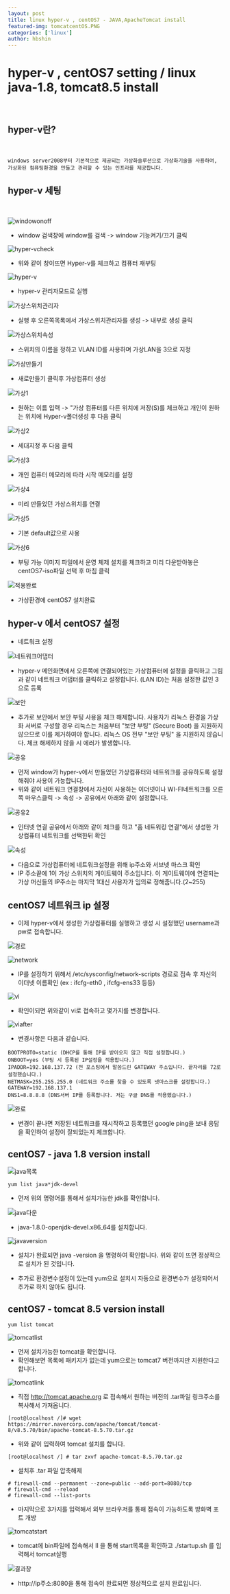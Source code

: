 ```yaml
---
layout: post
title: linux hyper-v , centOS7 - JAVA,ApacheTomcat install
featured-img: tomcatcentOS.PNG
categories: ['linux']
author: hbshin
---
```


# hyper-v , centOS7 setting / linux java-1.8, tomcat8.5 install
<br>

## hyper-v란?
<br>

```
windows server2008부터 기본적으로 제공되는 가상화솔루션으로 가상화기술을 사용하여,
가상화된 컴퓨팅환경을 만들고 관리할 수 있는 인프라를 제공합니다.
```

## hyper-v 세팅 
<br>


![windowonoff](../image/hbshin/20210823/windowonoff.PNG)

- window 검색창에 window를 검색 -> window 기능켜기/끄기 클릭

![hyper-vcheck](../image/hbshin/20210823/hyper-vcheck.PNG)

- 위와 같이 창이뜨면 Hyper-v를 체크하고 컴퓨터 재부팅

![hyper-v](../image/hbshin/20210823/hyper-v.png)

- hyper-v 관리자모드로 실행

![가상스위치관리자](../image/hbshin/20210823/가상스위치관리자.PNG)

- 실행 후 오른쪽목록에서 가상스위치관리자를 생성 -> 내부로 생성 클릭

![가상스위치속성](../image/hbshin/20210823/가상스위치속성.png)

- 스위치의 이름을 정하고 VLAN ID를 사용하며 가상LAN을 3으로 지정

![가상만들기](../image/hbshin/20210823/가상만들기.png)

- 새로만들기 클릭후 가상컴퓨터 생성

![가상1](../image/hbshin/20210823/가상1.png)

- 원하는 이름 입력 -> "가상 컴퓨터를 다른 위치에 저장(S)를 체크하고 개인이 원하는 위치에 Hyper-v폴더생성 후 다음 클릭

![가상2](../image/hbshin/20210823/가상2.png)

- 세대지정 후 다음 클릭

![가상3](../image/hbshin/20210823/가상3.png)

- 개인 컴퓨터 메모리에 따라 시작 메모리를 설정

![가상4](../image/hbshin/20210823/가상4.png)

- 미리 만들었던 가상스위치를 연결 

![가상5](../image/hbshin/20210823/가상5.png)

- 기본 default값으로 사용

![가상6](../image/hbshin/20210823/가상6.png)

- 부팅 가능 이미지 파일에서 운영 체제 설치를 체크하고 미리 다운받아놓은 centOS7-iso파일 선택 후 마침 클릭

![적용완료](../image/hbshin/20210823/적용완료.png)

- 가상환경에 centOS7 설치완료

## hyper-v 에서 centOS7 설정

- 네트워크 설정

![네트워크어댑터](../image/hbshin/20210823/네트워크어댑터.png)


- hyper-v 메인화면에서 오른쪽에 연결되어있는 가상컴퓨터에 설정을 클릭하고 그림과 같이 네트워크 
어댑터를 클릭하고 설정합니다. (LAN ID)는 처음 설정한 값인 3으로 등록


![보안](../image/hbshin/20210823/보안.png)


- 추가로 보안에서 보안 부팅 사용을 체크 해제합니다. 사용자가 리눅스 환경을 가상화 서버로 구성할 경우 리눅스는 처음부터 "보안 부팅" (Secure Boot) 을 지원하지 않으므로 이를 제거하여야 합니다.
리눅스 OS 전부 "보안 부팅" 을 지원하지 않습니다. 체크 해제하지 않을 시 에러가 발생합니다.


![공유](../image/hbshin/20210823/공유.png)

- 먼저 window가 hyper-v에서 만들었던 가상컴퓨터와 네트워크를 공유하도록 설정해줘야 사용이 가능합니다.
- 위와 같이 네트워크 연결창에서 자신이 사용하는 이더넷이나 WI-FI네트워크를 오른쪽 마우스클릭 -> 속성 -> 공유에서 아래와 같이 설정합니다.

![공유2](../image/hbshin/20210823/공유2.png)


- 인터넷 연결 공유에서 아래와 같이 체크를 하고 "홈 네트워킹 연결"에서 생성한 가상컴퓨터 네트워크를 선택한뒤 확인



![속성](../image/hbshin/20210823/속성.png)

- 다음으로 가상컴퓨터에 네트워크설정을 위해 ip주소와 서브넷 마스크 확인 
- IP 주소끝에 1이 가상 스위치의 게이트웨이 주소입니다.
이 게이트웨이에 연결되는 가상 머신들의 IP주소는 마지막 1대신 사용자가 임의로 정해줍니다.(2~255)

## centOS7 네트워크 ip 설정

- 이제 hyper-v에서 생성한 가상컴퓨터를 실행하고 생성 시 설정했던 username과 pw로 접속합니다.

![경로](../image/hbshin/20210823/경로.png)


![network](../image/hbshin/20210823/network.PNG)

- IP를 설정하기 위해서 /etc/sysconfig/network-scripts 경로로 접속 후 자신의 이더넷 이름확인
(ex : ifcfg-eth0 , ifcfg-ens33 등등)

![vi](../image/hbshin/20210823/vi.PNG)

- 확인이되면 위와같이 vi로 접속하고 몇가지를 변경합니다.

![viafter](../image/hbshin/20210823/viafter.PNG)

- 변경사항은 다음과 같습니다.

```
BOOTPROTO=static (DHCP를 통해 IP를 받아오지 않고 직접 설정합니다.)
ONBOOT=yes (부팅 시 등록된 IP설정을 적용합니다.)
IPADDR=192.168.137.72 (전 포스팅에서 말씀드린 GATEWAY 주소입니다. 끝자리를 72로 설정했습니다.)
NETMASK=255.255.255.0 (네트워크 주소를 찾을 수 있도록 넷마스크를 설정합니다.)
GATEWAY=192.168.137.1 
DNS1=8.8.8.8 (DNS서버 IP를 등록합니다. 저는 구글 DNS를 적용했습니다.)
```


![완료](../image/hbshin/20210823/완료.PNG)

- 변경이 끝나면 저장된 네트워크를 재시작하고 등록했던 google ping을 보내 응답을 확인하여 설정이 잘되었는지 체크합니다.


## centOS7 - java 1.8 version install

![java목록](../image/hbshin/20210823/java목록.PNG)

```
yum list java*jdk-devel 
```

- 먼저 위의 명령어를 통해서 설치가능한 jdk를 확인합니다.


![java다운](../image/hbshin/20210823/java다운.PNG)



- java-1.8.0-openjdk-devel.x86_64를 설치합니다.


![javaversion](../image/hbshin/20210823/javaversion.PNG)

- 설치가 완료되면 java -version 을 명령하여 확인합니다. 위와 같이 뜨면 정상적으로 설치가 된 것입니다.

- 추가로 환경변수설정이 있는데 yum으로 설치시 자동으로 환경변수가 설정되어서 추가로 하지 않아도 됩니다.

## centOS7 - tomcat 8.5 version install

```
yum list tomcat 
```

![tomcatlist](../image/hbshin/20210823/tomcatlist.PNG)

- 먼저 설치가능한 tomcat을 확인합니다.
- 확인해보면 목록에 패키지가 없는데 yum으로는 tomcat7 버전까지만 지원한다고 합니다.

![tomcatlink](../image/hbshin/20210823/tomcatlink.PNG)


- 직접 http://tomcat.apache.org 로 접속해서 원하는 버전의 .tar파일 링크주소를 복사해서 가져옵니다.


```
[root@localhost /]# wget https://mirror.navercorp.com/apache/tomcat/tomcat-8/v8.5.70/bin/apache-tomcat-8.5.70.tar.gz

```

- 위와 같이 입력하여 tomcat 설치를 합니다.

```
[root@localhost /] # tar zxvf apache-tomcat-8.5.70.tar.gz
```

- 설치후 .tar 파일 압축해제 

```
# firewall-cmd --permanent --zone=public --add-port=8080/tcp
# firewall-cmd --reload
# firewall-cmd --list-ports
```

- 마지막으로 3가지를 입력해서 외부 브라우저를 통해 접속이 가능하도록 방화벽 포트 개방

![tomcatstart](../image/hbshin/20210823/tomcatstart.PNG)

- tomcat에 bin파일에 접속해서 ll 을 통해 start목록을 확인하고 ./startup.sh 를 입력해서 tomcat실행

![결과창](../image/hbshin/20210823/결과창.PNG)

- http://ip주소:8080을 통해 접속이 완료되면 정상적으로 설치 완료입니다.



